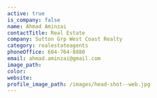 ```yaml
---
active: true
is_company: false
name: Ahmad Aminzai
contactTitle: Real Estate
company: Sutton Grp West Coast Realty
category: realestateagents
phoneOffice: 604-764-8880
email: ahmad.aminzai@gmail.com
image_path:
color:
website:
profile_image_path: /images/head-shot--web.jpg
---
```

